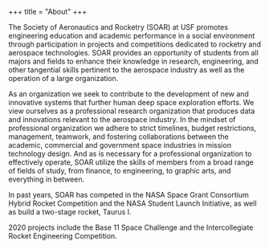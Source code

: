 +++
title = "About"
+++

 The Society of Aeronautics and Rocketry (SOAR) at USF promotes engineering education and academic performance in a social environment through participation in projects and competitions dedicated to rocketry and aerospace technologies. SOAR provides an opportunity of students from all majors and fields to enhance their knowledge in research, engineering, and other tangential skills pertinent to the aerospace industry as well as the operation of a large organization.

As an organization we seek to contribute to the development of new and innovative systems that further human deep space exploration efforts. We view ourselves as a professional research organization that produces data and innovations relevant to the aerospace industry. In the mindset of professional organization we adhere to strict timelines, budget restrictions, management, teamwork, and fostering collaborations between the academic, commercial and government space industries in mission technology design. And as is necessary for a professional organization to effectively operate, SOAR utilize the skills of members from a broad range of fields of study, from finance, to engineering, to graphic arts, and everything in between.

In past years, SOAR has competed in the NASA Space Grant Consortium Hybrid Rocket Competition and the NASA Student Launch Initiative, as well as build a two-stage rocket, Taurus I.

2020 projects include the Base 11 Space Challenge and the Intercollegiate Rocket Engineering Competition. 
